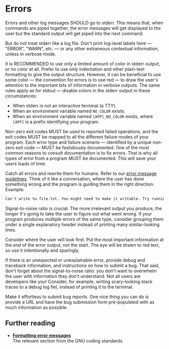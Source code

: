 # Errors

Errors and other log messages SHOULD go to stderr. This means that, when commands are piped together, the error messages will get displayed to the user but the standard output will get piped into the next command.

But do not treat stderr like a log file. Don't print log-level labels here — "ERROR", "WARN", etc. — or any other extraneous contextual information, unless in verbose mode.

It is RECOMMENDED to use only a limited amount of color in stderr output, or no color at all. Prefer to use only indentation and other plain-text formatting to give the output structure. However, it can be beneficial to use some color — the convention for errors is to use red — to draw the user's attention to the important bits of information in verbose outputs. The same rules apply as for stdout — disable colors in the stderr output in these circumstances:

- When stderr is not an interactive terminal (a TTY).
- When an environment variable named `NO_COLOR` exists.
- When an environment variable named `[APP]_NO_COLOR` exists, where `[APP]` is a prefix identifying your program. 

Non-zero exit codes MUST be used to reported failed operations, and the exit codes MUST be mapped to all the different failure modes of your program. Each error type and failure scenario — identified by a unique non-zero exit code — MUST be fastidiously documented. One of the most common reasons to consult documentation is to fix errors. That is why all types of error from a program MUST be documented. This will save your users loads of time.

Catch all errors and rewrite them for humans. Refer to our [error message guidelines](/standards/text/errors). Think of it like a conversation, where the user has done something wrong and the program is guiding them in the right direction. Example: 

```txt
Can't write to file.txt. You might need to make it writable. Try running 'chmod +w file.txt'.
```

Signal-to-noise ratio is crucial. The more irrelevant output you produce, the longer it's going to take the user to figure out what went wrong. If your program produces multiple errors of the same type, consider grouping them under a single explanatory header instead of printing many similar-looking lines.

Consider where the user will look first. Put the most important information at the _end_ of the error output, not the start. The eye will be drawn to red text, so use it intentionally and sparingly.

If there is an unexpected or unexplainable error, provide debug and traceback information, and instructions on how to submit a bug. That said, don't forget about the signal-to-noise ratio: you don't want to overwhelm the user with information they don't understand. Not all users are developers like you! Consider, for example, writing scary-looking stack traces to a debug log fiel, instead of printing it to the terminal.

Make it effortless to submit bug reports. One nice thing you can do is provide a URL and have the bug submission form pre-populated with as much information as possible.

## Further reading

- **[Formatting error messages](//www.gnu.org/prep/standards/html_node/Errors.html)** \
  The relevant section from the GNU coding standards.
